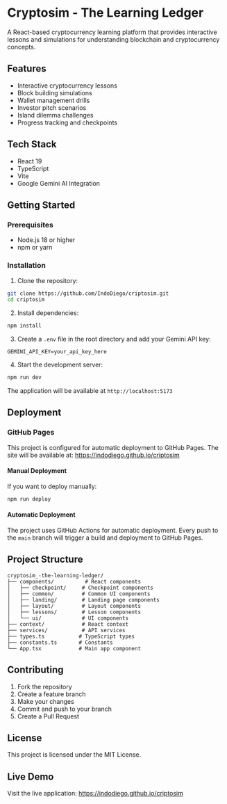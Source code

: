 # Cryptosim - The Learning Ledger

A React-based cryptocurrency learning platform that provides interactive lessons and simulations for understanding blockchain and cryptocurrency concepts.

## Features

- Interactive cryptocurrency lessons
- Block building simulations
- Wallet management drills
- Investor pitch scenarios
- Island dilemma challenges
- Progress tracking and checkpoints

## Tech Stack

- React 19
- TypeScript
- Vite
- Google Gemini AI Integration

## Getting Started

### Prerequisites

- Node.js 18 or higher
- npm or yarn

### Installation

1. Clone the repository:
```bash
git clone https://github.com/IndoDiego/criptosim.git
cd criptosim
```

2. Install dependencies:
```bash
npm install
```

3. Create a `.env` file in the root directory and add your Gemini API key:
```
GEMINI_API_KEY=your_api_key_here
```

4. Start the development server:
```bash
npm run dev
```

The application will be available at `http://localhost:5173`

## Deployment

### GitHub Pages

This project is configured for automatic deployment to GitHub Pages. The site will be available at: https://indodiego.github.io/criptosim

#### Manual Deployment

If you want to deploy manually:

```bash
npm run deploy
```

#### Automatic Deployment

The project uses GitHub Actions for automatic deployment. Every push to the `main` branch will trigger a build and deployment to GitHub Pages.

## Project Structure

```
cryptosim_-the-learning-ledger/
├── components/          # React components
│   ├── checkpoint/     # Checkpoint components
│   ├── common/         # Common UI components
│   ├── landing/        # Landing page components
│   ├── layout/         # Layout components
│   ├── lessons/        # Lesson components
│   └── ui/             # UI components
├── context/            # React context
├── services/           # API services
├── types.ts           # TypeScript types
├── constants.ts       # Constants
└── App.tsx            # Main app component
```

## Contributing

1. Fork the repository
2. Create a feature branch
3. Make your changes
4. Commit and push to your branch
5. Create a Pull Request

## License

This project is licensed under the MIT License.

## Live Demo

Visit the live application: https://indodiego.github.io/criptosim
